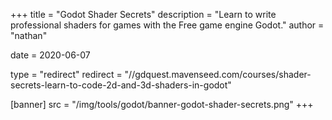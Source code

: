 +++
title = "Godot Shader Secrets"
description = "Learn to write professional shaders for games with the Free game engine Godot."
author = "nathan"

date = 2020-06-07

type = "redirect"
redirect = "//gdquest.mavenseed.com/courses/shader-secrets-learn-to-code-2d-and-3d-shaders-in-godot"

[banner]
src = "/img/tools/godot/banner-godot-shader-secrets.png"
+++
